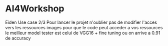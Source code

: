 # AI4Workshop
Eiden Use case 2/3
 Pour lancer le projet n'oublier pas de modifier l'acces vers les ressources images pour que le code peut acceder a vos ressources 
 le meilleur model tester est celui de VGG16 + fine tuning ou on arrive a 0.91 de accuracy  
